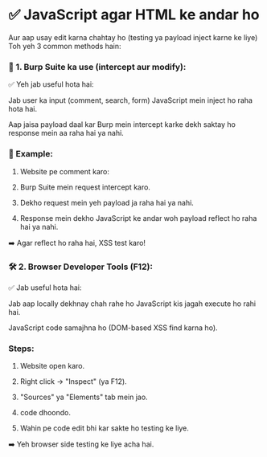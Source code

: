 # ✅ JavaScript agar HTML ke andar ho **<script>...</script>**

Aur aap usay edit karna chahtay ho (testing ya payload inject karne ke liye)
Toh yeh 3 common methods hain:

### 🔧 1. Burp Suite ka use (intercept aur modify):

✅ Yeh jab useful hota hai:

Jab user ka input (comment, search, form) JavaScript mein inject ho raha hota hai.

Aap <script>alert(1)</script> jaisa payload daal kar Burp mein intercept karke dekh saktay ho response mein aa raha hai ya nahi.

### 🧠 Example:

1. Website pe comment karo: **<script>alert('XSS')</script>**

2. Burp Suite mein request intercept karo.

3. Dekho request mein yeh payload ja raha hai ya nahi.

4. Response mein dekho JavaScript ke andar woh payload reflect ho raha hai ya nahi.

➡️ Agar reflect ho raha hai, XSS test karo!

### 🛠️ 2. Browser Developer Tools (F12):

✅ Jab useful hota hai:

Jab aap locally dekhnay chah rahe ho JavaScript kis jagah execute ho rahi hai.

JavaScript code samajhna ho (DOM-based XSS find karna ho).

### Steps:

1. Website open karo.

2. Right click → "Inspect" (ya F12).

3. "Sources" ya "Elements" tab mein jao.

4. **<script>...</script>** code dhoondo.

5. Wahin pe code edit bhi kar sakte ho testing ke liye.

➡️ Yeh browser side testing ke liye acha hai.